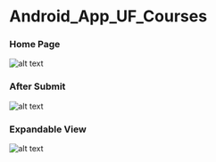 # Android_App_UF_Courses


### Home Page 

![alt text](https://cloud.githubusercontent.com/assets/3675893/22770152/385a4c66-ee5c-11e6-9309-30a583b9f88a.png)


### After Submit 

![alt text](https://cloud.githubusercontent.com/assets/3675893/22770211/bed8ed9c-ee5c-11e6-869f-1c80ed7106f6.png "After Selection")    


### Expandable View

![alt text](https://cloud.githubusercontent.com/assets/3675893/22770210/bed8356e-ee5c-11e6-876b-d3f1d26aed26.png "Expandable View")
